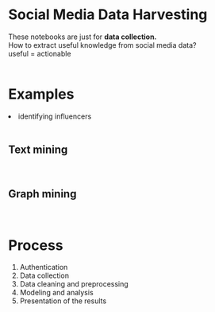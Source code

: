 # Social Media Data Harvesting

These notebooks are just for <b>data collection.</b><br>
How to extract useful knowledge from social media data?<br>
useful = actionable<br>
<br>
<h1>Examples</h1>
<li>identifying influencers</li><br>
<h2>Text mining</h2><br>
<h2>Graph mining</h2><br>
<h1>Process</h1>
<ol>
<li>Authentication</li>
<li>Data collection</li>
<li>Data cleaning and preprocessing</li>
<li>Modeling and analysis</li>
<li>Presentation of the results</li>
</ol>
